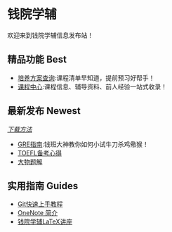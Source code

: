 # 钱院学辅

欢迎来到钱院学辅信息发布站！

## 精品功能 Best
- [培养方案查询](/program/):课程清单早知道，提前预习好帮手！
- [课程中心](/course/):课程信息、辅导资料、前人经验一站式收录！

## 最新发布 Newest



[*下载方法*](/others/Guidance)

- [GRE指南](https://github.com/qyxf/BookHub/tree/master/002.GRE%E5%A4%87%E8%80%83%E6%8C%87%E5%8D%97):钱班大神教你如何小试牛刀杀鸡儆猴！
- [TOEFL备考心得](https://github.com/qyxf/BookHub/tree/master/001.%E6%89%98%E7%A6%8F%E5%A4%87%E8%80%83%E5%BF%83%E5%BE%97)
- [大物题解](https://github.com/qyxf/BookHub/tree/master/003.%E5%A4%A7%E5%AD%A6%E7%89%A9%E7%90%86)

## 实用指南 Guides
- [Git快速上手教程](/tutorials/Git-Tutorial)
- [OneNote 简介](/tutorials/OneNote-Tutorial)
- [钱院学辅LaTeX讲座](https://github.com/qyxf/lec-on-LaTeX)
